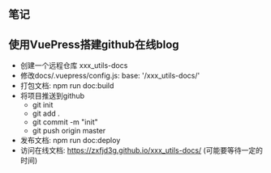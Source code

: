 ## 笔记
## 使用VuePress搭建github在线blog
- 创建一个远程仓库 xxx_utils-docs
- 修改docs/.vuepress/config.js: base: '/xxx_utils-docs/'
- 打包文档: npm run doc:build
- 将项目推送到github
  - git init
  - git add .
  - git commit -m "init"
  - git push origin master
- 发布文档: npm run doc:deploy
- 访问在线文档: https://zxfjd3g.github.io/xxx_utils-docs/ (可能要等待一定的时间)


